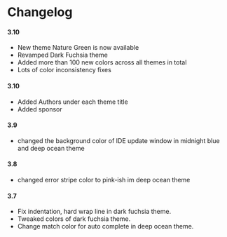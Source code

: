 # Changelog

#### 3.10
- New theme Nature Green is now available
- Revamped Dark Fuchsia theme
- Added more than 100 new colors across all themes in total
- Lots of color inconsistency fixes


#### 3.10
- Added Authors under each theme title
- Added sponsor


#### 3.9

- changed the background color of IDE update window in midnight blue and deep ocean theme

#### 3.8

- changed error stripe color to pink-ish im deep ocean theme

#### 3.7

- Fix indentation, hard wrap line in dark fuchsia theme.
- Tweaked colors of dark fuchsia theme.
- Change match color for auto complete in deep ocean theme.
